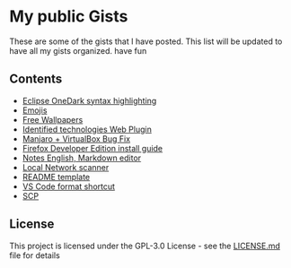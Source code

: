# My public Gists

These are some of the gists that I have posted. This list will be updated to have all my gists organized. have fun

## Contents
- [Eclipse OneDark syntax highlighting](https://gist.github.com/FoxNeo/32d3b04f2b4e1bd81cfc73d62ad98534)
- [Emojis](https://gist.github.com/FoxNeo/fa94fd33e2fa5a4d203573b6f46434ea)
- [Free Wallpapers](https://gist.github.com/FoxNeo/60b8e0b17c0c872f52975b190e2e5568)
- [Identified technologies Web Plugin](https://gist.github.com/FoxNeo/e8c6dae4ec70ab7fe2022aef44748d1e)
- [Manjaro + VirtualBox Bug Fix](https://gist.github.com/FoxNeo/b85cfdb68286e635735aeb9d221ec148)
- [Firefox Developer Edition install guide](https://gist.github.com/FoxNeo/f9840a5655939156fab094575e73710d)
- [Notes English, Markdown editor](https://gist.github.com/FoxNeo/863395bba1830a799e6bc33668da1e86)
- [Local Network scanner](https://gist.github.com/FoxNeo/b61fb2f2787a87309a65a8dcc571eeb6)
- [README template](https://gist.github.com/FoxNeo/cf7944bdb939ed420b48c6e85e67c738)
- [VS Code format shortcut](https://gist.github.com/FoxNeo/6aeda43112ce1a95dceea17c2ca2409d)
- [SCP](https://gist.github.com/FoxNeo/4fd0f06ef61aea1cdadb0fc1688d3bbf)

## License

This project is licensed under the GPL-3.0 License - see the [LICENSE.md](LICENSE.md) file for details

